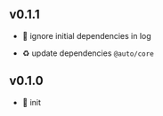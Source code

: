 ## v0.1.1

* 🐞 ignore initial dependencies in log

* ♻️ update dependencies `@auto/core`

## v0.1.0

* 🐣 init


